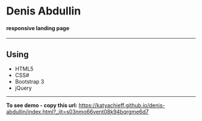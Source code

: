 # Denis Abdullin
#### responsive landing page
---

## Using
+ HTML5
+ CSS#
+ Bootstrap 3
+ jQuery
---

__To see demo - copy this url:__ https://katyachieff.github.io/denis-abdullin/index.html?_ijt=s03nmo66vent08k94bqrgme6d7

